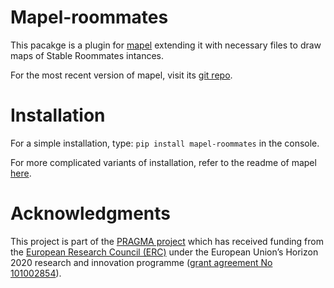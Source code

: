 # Mapel-roommates
This pacakge is a plugin for [mapel](https://pypi.org/project/mapel/) extending
it with necessary files to draw maps of Stable Roommates intances.

For the most recent version of mapel, visit its [git
repo](https://pypi.org/project/mapel/).

# Installation
For a simple installation, type:
`pip install mapel-roommates`
in the console.

For more complicated variants of installation, refer to the readme of mapel
[here](https://github.com/szufix/mapel).

# Acknowledgments

This project is part of the [PRAGMA project](https://home.agh.edu.pl/~pragma/)
which has received funding from the [European Research Council
(ERC)](https://home.agh.edu.pl/~pragma/) under the European Union’s Horizon 2020
research and innovation programme ([grant agreement No
101002854](https://erc.easme-web.eu/?p=101002854)).



